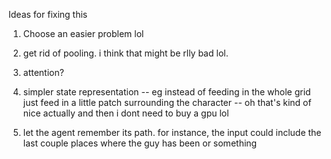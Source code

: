 Ideas for fixing this 

1. Choose an easier problem lol

2. get rid of pooling. i think that might be rlly bad lol.

3. attention?

4. simpler state representation -- eg instead of feeding in the
   whole grid just feed in a little patch surrounding the
   character  -- oh that's kind of nice actually  and then i dont
   need to buy a gpu lol

5. let the agent remember its path.
for instance, the input could include the last couple places
where the guy has been or something


